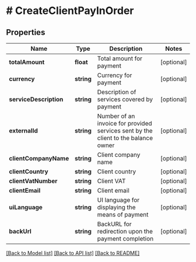 # # CreateClientPayInOrder

## Properties

Name | Type | Description | Notes
------------ | ------------- | ------------- | -------------
**totalAmount** | **float** | Total amount for payment | [optional]
**currency** | **string** | Currency for payment | [optional]
**serviceDescription** | **string** | Description of services covered by payment | [optional]
**externalId** | **string** | Number of an invoice for provided services sent by the client to the balance owner | [optional]
**clientCompanyName** | **string** | Client company name | [optional]
**clientCountry** | **string** | Client country | [optional]
**clientVatNumber** | **string** | Client VAT | [optional]
**clientEmail** | **string** | Client email | [optional]
**uiLanguage** | **string** | UI language for displaying the means of payment | [optional]
**backUrl** | **string** | BackURL for redirection upon the payment completion | [optional]

[[Back to Model list]](../../README.md#models) [[Back to API list]](../../README.md#endpoints) [[Back to README]](../../README.md)
